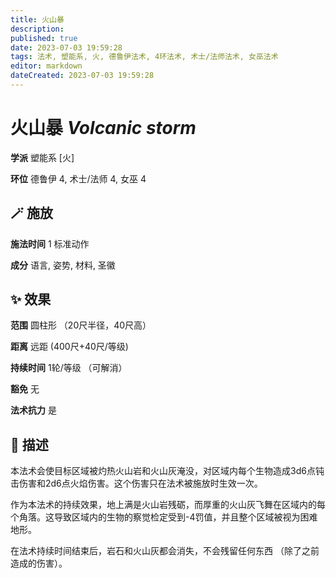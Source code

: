 ```yaml
---
title: 火山暴
description: 
published: true
date: 2023-07-03 19:59:28
tags: 法术, 塑能系, 火, 德鲁伊法术, 4环法术, 术士/法师法术, 女巫法术
editor: markdown
dateCreated: 2023-07-03 19:59:28
---
```


# **火山暴** *Volcanic storm*

**学派** 塑能系 \[火\] 

**环位** 德鲁伊 4, 术士/法师 4, 女巫 4

## 🪄 施放

**施法时间** 1 标准动作

**成分** 语言, 姿势, 材料, 圣徽

## ✨ 效果  

**范围** 圆柱形 （20尺半径，40尺高）

**距离** 远距 (400尺+40尺/等级)  

**持续时间** 1轮/等级 （可解消） 

**豁免** 无

**法术抗力** 是

## 📖 描述

本法术会使目标区域被灼热火山岩和火山灰淹没，对区域内每个生物造成3d6点钝击伤害和2d6点火焰伤害。这个伤害只在法术被施放时生效一次。

作为本法术的持续效果，地上满是火山岩残砺，而厚重的火山灰飞舞在区域内的每个角落。这导致区域内的生物的察觉检定受到-4罚值，并且整个区域被视为困难地形。

在法术持续时间结束后，岩石和火山灰都会消失，不会残留任何东西 （除了之前造成的伤害）。
    